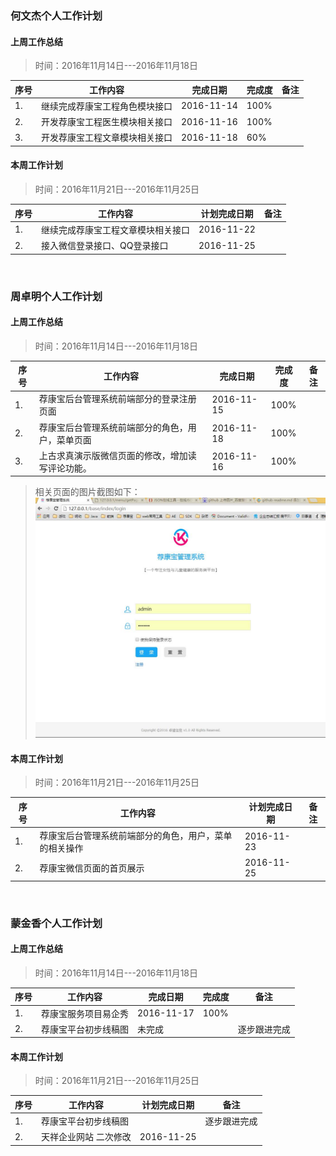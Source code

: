 

### 何文杰个人工作计划

#### 上周工作总结

> 时间：2016年11月14日---2016年11月18日

<table>
    <thead>
          <tr>
              <th>序号</th>
              <th>工作内容</th>
              <th>完成日期</th>
              <th>完成度</th>
              <th>备注</th>
          </tr>
    </thead>
    <tbody>
          <tr>
              <td>1.</td>
              <td>继续完成荐康宝工程角色模块接口</td>
              <td>2016-11-14</td>
              <td>100%</td>
              <td></td>
          </tr>
          <tr>
              <td>2.</td>
              <td>开发荐康宝工程医生模块相关接口</td>
              <td>2016-11-16</td>
              <td>100%</td>
              <td></td>
          </tr>
          <tr>
                <td>3.</td>
                <td>开发荐康宝工程文章模块相关接口</td>
                <td>2016-11-18</td>
                <td>60%</td>
                <td></td>
            </tr>
  </tbody>
</table>

#### 本周工作计划

> 时间：2016年11月21日---2016年11月25日

<table>
    <thead>
          <tr>
              <th>序号</th>
              <th>工作内容</th>
              <th>计划完成日期</th>
              <th>备注</th>
          </tr>
    </thead>
    <tbody>
          <tr>
              <td>1.</td>
              <td>继续完成荐康宝工程文章模块相关接口</td>
              <td>2016-11-22</td>
              <td></td>
          </tr>
          <tr>
              <td>2.</td>
              <td>接入微信登录接口、QQ登录接口</td>
              <td>2016-11-25</td>
              <td></td>
          </tr>
  </tbody>
</table>

<br>

### 周卓明个人工作计划

#### 上周工作总结

> 时间：2016年11月14日---2016年11月18日

<table>
    <thead>
          <tr>
              <th>序号</th>
              <th>工作内容</th>
              <th>完成日期</th>
              <th>完成度</th>
              <th>备注</th>
          </tr>
    </thead>
    <tbody>
          <tr>
              <td>1.</td>
              <td>荐康宝后台管理系统前端部分的登录注册页面</td>
              <td>2016-11-15</td>
              <td>100%</td>
              <td></td>
          </tr>
          <tr>
                <td>2.</td>
                <td>荐康宝后台管理系统前端部分的角色，用户，菜单页面</td>
                <td>2016-11-18</td>
                <td>100%</td>
                <td></td>
           </tr>
          <tr>
              <td>3.</td>
              <td>上古求真演示版微信页面的修改，增加读写评论功能。</td>
              <td>2016-11-16</td>
              <td>100%</td>
              <td></td>
          </tr>
  </tbody>
</table>

> 相关页面的图片截图如下：
![image](https://github.com/zzm1988/jkb/blob/master/images/20161121/1.jpg)



#### 本周工作计划

> 时间：2016年11月21日---2016年11月25日

<table>
    <thead>
          <tr>
              <th>序号</th>
              <th>工作内容</th>
              <th>计划完成日期</th>
              <th>备注</th>
          </tr>
    </thead>
    <tbody>
          <tr>
              <td>1.</td>
              <td>荐康宝后台管理系统前端部分的角色，用户，菜单的相关操作</td>
              <td>2016-11-23</td>
              <td></td>
          </tr>
          <tr>
              <td>2.</td>
              <td>荐康宝微信页面的首页展示</td>
              <td>2016-11-25</td>
              <td></td>
          </tr>
  </tbody>
</table>

<br>

### 蒙金香个人工作计划

#### 上周工作总结

> 时间：2016年11月14日---2016年11月18日

<table>
    <thead>
          <tr>
              <th>序号</th>
              <th>工作内容</th>
              <th>完成日期</th>
              <th>完成度</th>
              <th>备注</th>
          </tr>
    </thead>
    <tbody>
          <tr>
              <td>1.</td>
              <td>荐康宝服务项目易企秀</td>
              <td>2016-11-17</td>
              <td>100%</td>
              <td></td>
          </tr>
          <tr>
              <td>2.</td>
              <td>荐康宝平台初步线稿图</td>
              <td>未完成</td>
              <td></td>
              <td>逐步跟进完成</td>
          </tr>
  </tbody>
</table>

#### 本周工作计划

> 时间：2016年11月21日---2016年11月25日

<table>
    <thead>
          <tr>
              <th>序号</th>
              <th>工作内容</th>
              <th>计划完成日期</th>
              <th>备注</th>
          </tr>
    </thead>
    <tbody>
          <tr>
              <td>1.</td>
              <td>荐康宝平台初步线稿图</td>
              <td></td>
              <td>逐步跟进完成</td>
          </tr>
          <tr>
              <td>2.</td>
              <td>天祥企业网站 二次修改</td>
              <td>2016-11-25</td>
              <td></td>
          </tr>
  </tbody>
</table>



